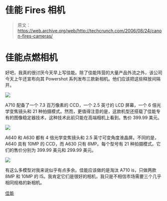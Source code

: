 # 佳能 Fires 相机

> 原文：<https://web.archive.org/web/http://techcrunch.com/2006/08/24/canon-fires-cameras/>

# 佳能点燃相机

好吧，我真的很讨厌今天早上写佳能。除了佳能阵营的大量产品外流之外，该公司今天上午还宣布向其 Powershot 系列发布三款新相机。他们应该把这些释放间隔开。

![](img/b9e3cd9621886cf02baaf0122776dfb6.png)


A710 配备了一个 7.3 百万像素的 CCD，一个 2.5 英寸的 LCD 屏幕，一个 6 倍光学变焦镜头和 21 种拍摄模式。然而，更值得注意的是，这款机型还搭载了佳能专有的图像稳定器技术，这种技术此前只能在高端相机上看到。售价 399.99 美元。

![](img/207bc8a083387d9758b55c374098b3a9.png)

A640 和 A630 都有 4 倍光学变焦镜头和 2.5 英寸可变角度液晶屏。不同的是，A640 具有 10MP 的 CCD，而 A630 只有 8MP。每个型号有 21 种拍摄模式。它们的售价分别为 399.99 美元和 299.99 美元。

![](img/e16ce61b67641bfe2b8b4e3465f6b4a2.png)

有这么多模型对我来说似乎有点多余。佳能应该做的是淘汰 A710 is，只做两款 8MP 和 10MP 的 IS。我肯定它们是很好的相机，我只是不相信市场需要三个几乎相同规格的新相机。

[佳能](https://web.archive.org/web/20131013125457/http://www.usa.canon.com/templatedata/pressrelease/20060824_aseries.html)